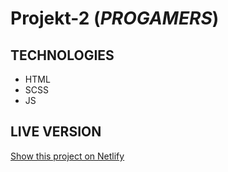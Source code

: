 # Projekt-2 (*PROGAMERS*)
## TECHNOLOGIES

* HTML
* SCSS
* JS

## LIVE VERSION

[Show this project on Netlify](https://loving-keller-0a8d53.netlify.app)
